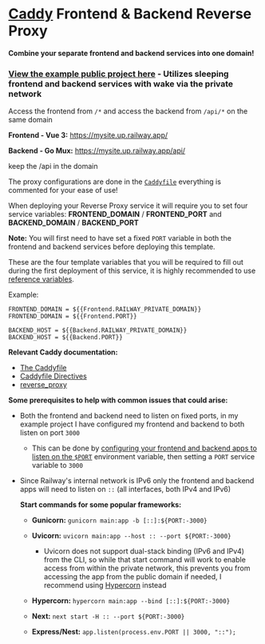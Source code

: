 # [Caddy](https://caddyserver.com/) Frontend & Backend Reverse Proxy

**Combine your separate frontend and backend services into one domain!**

### [View the example public project here](https://railway.app/project/35d8d571-4313-4049-9699-4e7db7f02a2f) - Utilizes sleeping frontend and backend services with wake via the private network

Access the frontend from `/*` and access the backend from `/api/*` on the same domain

**Frontend - Vue 3:** https://mysite.up.railway.app/

**Backend - Go Mux:** https://mysite.up.railway.app/api/

keep the /api in the domain

The proxy configurations are done in the [`Caddyfile`](https://github.com/brody192/reverse-proxy/blob/main/Caddyfile) everything is commented for your ease of use!

When deploying your Reverse Proxy service it will require you to set four service variables: **FRONTEND_DOMAIN** / **FRONTEND_PORT** and **BACKEND_DOMAIN** / **BACKEND_PORT**

**Note:** You will first need to have set a fixed `PORT` variable in both the frontend and backend services before deploying this template.

These are the four template variables that you will be required to fill out during the first deployment of this service, it is highly recommended to use [reference variables](https://docs.railway.app/guides/variables#referencing-another-services-variable).

Example:

```
FRONTEND_DOMAIN = ${{Frontend.RAILWAY_PRIVATE_DOMAIN}}
FRONTEND_DOMAIN = ${{Frontend.PORT}}

BACKEND_HOST = ${{Backend.RAILWAY_PRIVATE_DOMAIN}}
BACKEND_HOST = ${{Backend.PORT}}
```

**Relevant Caddy documentation:**

- [The Caddyfile](https://caddyserver.com/docs/caddyfile)
- [Caddyfile Directives](https://caddyserver.com/docs/caddyfile/directives)
- [reverse_proxy](https://caddyserver.com/docs/caddyfile/directives/reverse_proxy)

**Some prerequisites to help with common issues that could arise:**

- Both the frontend and backend need to listen on fixed ports, in my example project I have configured my frontend and backend to both listen on port `3000`
    - This can be done by [configuring your frontend and backend apps to listen on the `$PORT`](https://docs.railway.app/troubleshoot/fixing-common-errors) environment variable, then setting a `PORT` service variable to `3000`

- Since Railway's internal network is IPv6 only the frontend and backend apps will need to listen on `::` (all interfaces, both IPv4 and IPv6)

    **Start commands for some popular frameworks:**

    - **Gunicorn:** `gunicorn main:app -b [::]:${PORT:-3000}`

    - **Uvicorn:** `uvicorn main:app --host :: --port ${PORT:-3000}`

        - Uvicorn does not support dual-stack binding (IPv6 and IPv4) from the CLI, so while that start command will work to enable access from within the private network, this prevents you from accessing the app from the public domain if needed, I recommend using [Hypercorn](https://pgjones.gitlab.io/hypercorn/) instead

    - **Hypercorn:** `hypercorn main:app --bind [::]:${PORT:-3000}`

    - **Next:** `next start -H :: --port ${PORT:-3000}`

    - **Express/Nest:** `app.listen(process.env.PORT || 3000, "::");`

